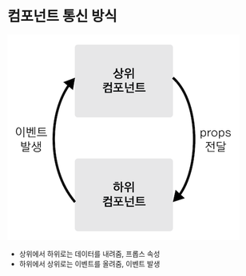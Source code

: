 # 컴포넌트 통신 방식
![components-communication](../images/component-communication.2bb1d838.png)
- 상위에서 하위로는 데이터를 내려줌, 프롭스 속성
- 하위에서 상위로는 이벤트를 올려줌, 이벤트 발생